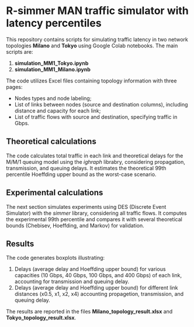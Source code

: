 # R-simmer MAN traffic simulator with latency percentiles

This repository contains scripts for simulating traffic latency in two network topologies **Milano** and **Tokyo** using Google Colab notebooks. The main scripts are:

1. **simulation_MM1_Tokyo.ipynb**
2. **simulation_MM1_Milano.ipynb**

   
The code utilizes Excel files containing topology information with three pages:

* Nodes types and node labeling;
* List of links between nodes (source and destination columns), including distance and capacity for each link;
* List of traffic flows with source and destination, specifying traffic in Gbps.

## Theoretical calculations  
The code calculates total traffic in each link and theoretical delays for the M/M/1 queuing model using the _ighraph_ librabry, considering propagation, transmission, and queuing delays. It estimates the theoretical 99th percentile Hoeffding upper bound as the worst-case scenario.

## Experimental calculations
The next section simulates experiments using DES (Discrete Event Simulator) with the _simmer_ library, considering all traffic flows. It computes the experimental 99th percentile and compares it with several theoretical bounds (Chebisev, Hoeffding, and Markov) for validation.

## Results
The code generates boxplots illustrating:
1. Delays (average delay and Hoeffding upper bound) for various capacities (10 Gbps, 40 Gbps, 100 Gbps, and 400 Gbps) of each link, accounting for transmission and queuing delay.
2. Delays (average delay and Hoeffding upper bound) for different link distances (x0.5, x1, x2, x4) accounting propagetion, transmission, and queuing delay.

The results are reported in the files **Milano_topology_result.xlsx** and **Tokyo_topology_result.xlsx**.





